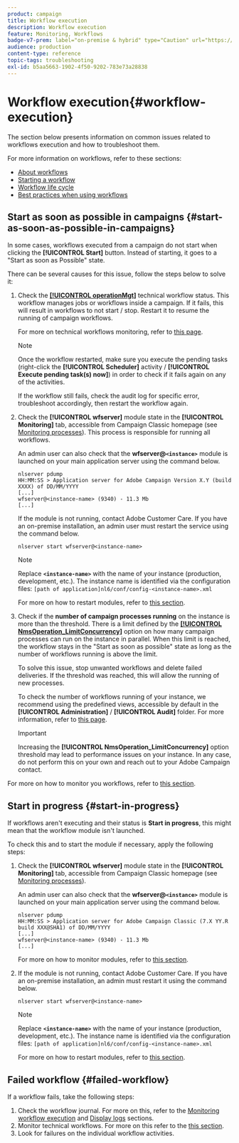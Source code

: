 ```yaml
---
product: campaign
title: Workflow execution
description: Workflow execution
feature: Monitoring, Workflows
badge-v7-prem: label="on-premise & hybrid" type="Caution" url="https://experienceleague.adobe.com/docs/campaign-classic/using/installing-campaign-classic/architecture-and-hosting-models/hosting-models-lp/hosting-models.html" tooltip="Applies to on-premise and hybrid deployments only"
audience: production
content-type: reference
topic-tags: troubleshooting
exl-id: b5aa5663-1902-4f50-9202-783e73a28838
---
```

# Workflow execution{#workflow-execution}



The section below presents information on common issues related to workflows execution and how to troubleshoot them.

For more information on workflows, refer to these sections:

* [About workflows](../../workflow/using/about-workflows.md)
* [Starting a workflow](../../workflow/using/starting-a-workflow.md)
* [Workflow life cycle](../../workflow/using/workflow-life-cycle.md)
* [Best practices when using workflows](../../workflow/using/workflow-best-practices.md)

## Start as soon as possible in campaigns {#start-as-soon-as-possible-in-campaigns}

In some cases, workflows executed from a campaign do not start when clicking the **[!UICONTROL Start]** button. Instead of starting, it goes to a "Start as soon as Possible" state.

There can be several causes for this issue, follow the steps below to solve it:

1. Check the [**[!UICONTROL operationMgt]**](../../workflow/using/about-technical-workflows.md) technical workflow status. This workflow manages jobs or workflows inside a campaign. If it fails, this will result in workflows to not start / stop. Restart it to resume the running of campaign workflows.

    For more on technical workflows monitoring, refer to [this page](../../workflow/using/monitoring-technical-workflows.md).

    >[!NOTE]
    >
    >Once the workflow restarted, make sure you execute the pending tasks (right-click the **[!UICONTROL Scheduler]** activity / **[!UICONTROL Execute pending task(s) now]**) in order to check if it fails again on any of the activities.

    If the workflow still fails, check the audit log for specific error, troubleshoot accordingly, then restart the workflow again.

1. Check the **[!UICONTROL wfserver]** module state in the **[!UICONTROL Monitoring]** tab, accessible from Campaign Classic homepage (see [Monitoring processes](../../production/using/monitoring-processes.md)). This process is responsible for running all workflows.

    An admin user can also check that the **wfserver@`<instance>`** module is launched on your main application server using the command below.

   ```
   nlserver pdump
   HH:MM:SS > Application server for Adobe Campaign Version X.Y (build XXXX) of DD/MM/YYYY
   [...]
   wfserver@<instance-name> (9340) - 11.3 Mb
   [...]
   ```

    If the module is not running, contact Adobe Customer Care. If you have an on-premise installation, an admin user must restart the service using the command below.

   ```
   nlserver start wfserver@<instance-name>
   ```

   >[!NOTE]
   >
   >Replace **`<instance-name>`** with the name of your instance (production, development, etc.). The instance name is identified via the configuration files:
   >`[path of application]nl6/conf/config-<instance-name>.xml`

    For more on how to restart modules, refer to [this section](../../production/using/usual-commands.md#module-launch-commands).

1. Check if the **number of campaign processes running** on the instance is more than the threshold. There is a limit defined by the [**[!UICONTROL NmsOperation_LimitConcurrency]**](../../installation/using/configuring-campaign-options.md#campaign-e-workflow-management) option on how many campaign processes can run on the instance in parallel. When this limit is reached, the workflow stays in the "Start as soon as possible" state as long as the number of workflows running is above the limit.

    To solve this issue, stop unwanted workflows and delete failed deliveries. If the threshold was reached, this will allow the running of new processes.

    To check the number of workflows running of your instance, we recommend using the predefined views, accessible by default in the **[!UICONTROL Administration]** / **[!UICONTROL Audit]** folder. For more information, refer to [this page](../../workflow/using/monitoring-workflow-execution.md#filtering-workflows-status).

    >[!IMPORTANT]
    >
    >Increasing the **[!UICONTROL NmsOperation_LimitConcurrency]** option threshold may lead to performance issues on your instance. In any case, do not perform this on your own and reach out to your Adobe Campaign contact.

For more on how to monitor you workflows, refer to [this section](../../workflow/using/monitoring-workflow-execution.md).

## Start in progress {#start-in-progress}

If workflows aren't executing and their status is **Start in progress**, this might mean that the workflow module isn't launched.

To check this and to start the module if necessary, apply the following steps:

1. Check the **[!UICONTROL wfserver]** module state in the **[!UICONTROL Monitoring]** tab, accessible from Campaign Classic homepage (see [Monitoring processes](../../production/using/monitoring-processes.md)).
    
    An admin user can also check that the **wfserver@`<instance>`** module is launched on your main application server using the command below.

   ```
   nlserver pdump
   HH:MM:SS > Application server for Adobe Campaign Classic (7.X YY.R build XXX@SHA1) of DD/MM/YYYY
   [...]
   wfserver@<instance-name> (9340) - 11.3 Mb
   [...]
   ```

    For more on how to monitor modules, refer to [this section](../../production/using/usual-commands.md#monitoring-commands-).

1. If the module is not running, contact Adobe Customer Care. If you have an on-premise installation, an admin must restart it using the command below.

   ```
   nlserver start wfserver@<instance-name>
   ```

   >[!NOTE]
   >
   >Replace **`<instance-name>`** with the name of your instance (production, development, etc.). The instance name is identified via the configuration files:
   >`[path of application]nl6/conf/config-<instance-name>.xml`

    For more on how to restart modules, refer to [this section](../../production/using/usual-commands.md#module-launch-commands).

## Failed workflow {#failed-workflow}

If a workflow fails, take the following steps:

1. Check the workflow journal. For more on this, refer to the [Monitoring workflow execution](../../workflow/using/monitoring-workflow-execution.md) and [Display logs](../../workflow/using/monitoring-workflow-execution.md#displaying-logs) sections.
1. Monitor technical workflows. For more on this refer to the [this section](../../workflow/using/monitoring-technical-workflows.md).
1. Look for failures on the individual workflow activities.
